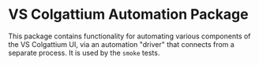# VS Colgattium Automation Package

This package contains functionality for automating various components of the VS Colgattium UI, via an automation "driver" that connects from a separate process. It is used by the `smoke` tests.
